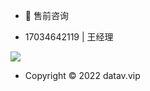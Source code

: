 - 💁 售前咨询

- 17034642119  | 王经理

![](https://minio.pigx.vip/oss/1654697752.png)

- Copyright © 2022 datav.vip
